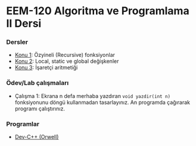 # EEM-120 Algoritma ve Programlama II Dersi

<!-- ### [Duyurular](#duyurular) |  [Laboratuvar](#Laboratuvar) |  [Dersler](#dersler) | [Kaynaklar](#kaynaklar) |  [Programlar](#programlar)

### Duyurular
- Online dersin son saatinde lab çalışması yapılacaktır. Lab çalışması yapmak isteyenlerin ekran paylaşımı yapabilmek için Adobe Connect programını kurması gerekmektedir.

### Laboratuvar


- Lab 1 çalışması için [tıklayınız](./lab/01.md).
- Lab 2 çalışması için [tıklayınız](./lab/02.md).
- Lab 3 çalışması için [tıklayınız](./lab/03.md).
- Lab 4 çalışması için [tıklayınız](./lab/04.md). -->

 


### Dersler

- [Konu 1](./dersler/01.md): Özyineli (Recursive) fonksiyonlar
- [Konu 2](./dersler/02.md): Local, static ve global değişkenler
- [Konu 3](./dersler/03.md): İşaretçi aritmetiği
<!-- - - [Konu 3](./dersler/02.md): String (karakter dizisi)
- [Konu 4](./dersler/03.md): Struct (yapılar)
- [Konu 5](./dersler/04.md): Bit düzey (bitwise) operatörler
- [Konu 6](./dersler/05.md): Dosya okuma ve dosyaya yazma işlemleri
- [Konu 7](./dersler/06.md): Dinamik Bellek Tahsisi
- [Konu 8](./dersler/07.md): Makrolar -->



### Ödev/Lab çalışmaları

- Çalışma 1: Ekrana n defa merhaba yazdıran `void yazdir(int n)` fonksiyonunu döngü kullanmadan tasarlayınız. An programda çağırarak programı çalıştırınız.


<!-- 
### Kaynaklar -->

<!-- #### Kitaplar -->
<!-- Hiperkitap ve Turcademy sitelerine üniversitemiz üye olduğundan bu sitedeki kitaplara ücretsiz ulaşabilirsiniz.   
Kampus dışı erişim ayarları için [tıklayınız](https://bidb.isparta.edu.tr/tr/servisler/kampus-disi-erisim-6932s.html).
- [Her yönüyle C,  Tevfik Kızılören](https://www.hiperkitap.com/her-yonuyle-c)
- [Algoritma Tasarlama Ve C İle Temel Bilgisayar Programlama, Atakan Abuşoğlu](https://www.turcademy.com/tr/kitap/algoritma-tasarlama-ve-c-ile-temel-bilgisayar-programlama-9786053279099)
- [C İle Programlama, Deitel ve Deitel](https://www.turcademy.com/tr/kitap/c-ile-programlama-9786053556237) -->


<!-- #### İnternet -->


### Programlar
- [Dev-C++ (Orwell)](https://sourceforge.net/projects/orwelldevcpp/)





